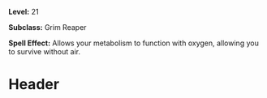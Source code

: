 <!-- TITLE: Spell: Breath Of The Dead -->
<!-- SUBTITLE:  -->

**Level:** 21

**Subclass:** Grim Reaper

**Spell Effect:** Allows your metabolism to function with oxygen, allowing you to survive without air.

# Header